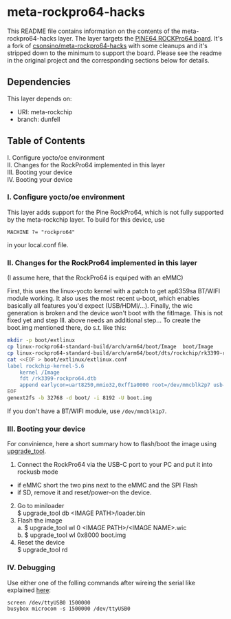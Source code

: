 # meta-rockpro64-hacks

This README file contains information on the contents of the meta-rockpro64-hacks layer.
The layer targets the [PINE64 ROCKPro64 board](https://www.pine64.org/?page_id=61454).
It's a fork of [csonsino/meta-rockpro64-hacks](https://github.com/csonsino/meta-rockpro64-hacks) with some
cleanups and it's stripped down to the minimum to support the board.
Please see the readme in the original project and the corresponding sections below for details.

## Dependencies

This layer depends on:

* URI: meta-rockchip
* branch: dunfell

## Table of Contents

  I. Configure yocto/oe environment  
 II. Changes for the RockPro64 implemented in this layer  
 III. Booting your device  
 IV. Booting your device

### I. Configure yocto/oe environment
This layer adds support for the Pine RockPro64, which is not fully supported by
the meta-rockchip layer. To build for this device, use

```
MACHINE ?= "rockpro64"
```

in your local.conf file.

### II. Changes for the RockPro64 implemented in this layer
(I assume here, that the RockPro64 is equiped with an eMMC)

First, this uses the linux-yocto kernel with a patch to get ap6359sa BT/WIFI module working.
It also uses the most recent u-boot, which enables basically all features you'd expect (USB/HDMI/...).
Finally, the wic generation is broken and the device won't boot with the fitImage. This is not fixed
yet and step III. above needs an additional step... To create the boot.img mentioned there, do s.t. like this:

```bash
mkdir -p boot/extlinux
cp linux-rockpro64-standard-build/arch/arm64/boot/Image  boot/Image 
cp linux-rockpro64-standard-build/arch/arm64/boot/dts/rockchip/rk3399-rockpro64.dtb boot/rk3399-rockpro64.dtb 
cat <<EOF > boot/extlinux/extlinux.conf
label rockchip-kernel-5.6
    kernel /Image
    fdt /rk3399-rockpro64.dtb
    append earlycon=uart8250,mmio32,0xff1a0000 root=/dev/mmcblk2p7 usb-storage.quirks=0x0bc2:0x231a:u rootwait rootfstype=ext4 init=/sbin/init
EOF
genext2fs -b 32768 -d boot/ -i 8192 -U boot.img
```
If you don't have a BT/WIFI module, use `/dev/mmcblk1p7`.

### III. Booting your device
For convinience, here a short summary how to flash/boot the image using [upgrade_tool](http://opensource.rock-chips.com/wiki_Upgradetool).

1. Connect the RockPro64 via the USB-C port to your PC and put it into rockusb mode
  * if eMMC short the two pins next to the eMMC and the SPI Flash
  * if SD, remove it
  and reset/power-on the device.
2. Go to miniloader  
  $ upgrade_tool db \<IMAGE PATH\>/loader.bin
3. Flash the image  
    a. $ upgrade_tool wl 0 \<IMAGE PATH\>/\<IMAGE NAME\>.wic  
    b. $ upgrade_tool wl 0x8000 boot.img
4. Reset the device  
  $ upgrade_tool rd

### IV. Debugging
Use either one of the folling commands after wireing the serial like explained [here](https://forum.pine64.org/showthread.php?tid=6387):
```
screen /dev/ttyUSB0 1500000
busybox microcom -s 1500000 /dev/ttyUSB0 
```
